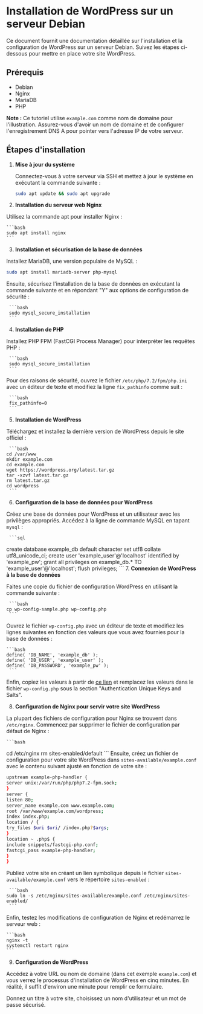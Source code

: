 # Installation de WordPress sur un serveur Debian

Ce document fournit une documentation détaillée sur l'installation et la configuration de WordPress sur un serveur Debian. Suivez les étapes ci-dessous pour mettre en place votre site WordPress.

## Prérequis

- Debian
- Nginx
- MariaDB
- PHP

**Note :** Ce tutoriel utilise `example.com` comme nom de domaine pour l'illustration. Assurez-vous d'avoir un nom de domaine et de configurer l'enregistrement DNS A pour pointer vers l'adresse IP de votre serveur.

## Étapes d'installation

1. **Mise à jour du système**

   Connectez-vous à votre serveur via SSH et mettez à jour le système en exécutant la commande suivante :

     ```bash
     sudo apt update && sudo apt upgrade
     ```

2. **Installation du serveur web Nginx**

Utilisez la commande apt pour installer Nginx :

    ```bash
    sudo apt install nginx
    ```
3. **Installation et sécurisation de la base de données**

Installez MariaDB, une version populaire de MySQL :

   ```bash
   sudo apt install mariadb-server php-mysql
   ```
Ensuite, sécurisez l'installation de la base de données en exécutant la commande suivante et en répondant "Y" aux options de configuration de sécurité :

     ```bash
     sudo mysql_secure_installation
     ```
4. **Installation de PHP**

Installez PHP FPM (FastCGI Process Manager) pour interpréter les requêtes PHP :

     ```bash
     sudo mysql_secure_installation
     ```
Pour des raisons de sécurité, ouvrez le fichier `/etc/php/7.2/fpm/php.ini` avec un éditeur de texte et modifiez la ligne `fix_pathinfo` comme suit :

     ```bash
     fix_pathinfo=0
     ```
5. **Installation de WordPress**

Téléchargez et installez la dernière version de WordPress depuis le site officiel :

     ```bash
    cd /var/www
    mkdir example.com
    cd example.com
    wget https://wordpress.org/latest.tar.gz
    tar -xzvf latest.tar.gz
    rm latest.tar.gz
    cd wordpress
     ```
6. **Configuration de la base de données pour WordPress**

Créez une base de données pour WordPress et un utilisateur avec les privilèges appropriés. Accédez à la ligne de commande MySQL en tapant `mysql` :

     ```sql
create database example_db default character set utf8 collate utf8_unicode_ci;
create user 'example_user'@'localhost' identified by 'example_pw';
grant all privileges on example_db.* TO 'example_user'@'localhost';
flush privileges;
     ```
7. **Connexion de WordPress à la base de données**

Faites une copie du fichier de configuration WordPress en utilisant la commande suivante :

     ```bash
    cp wp-config-sample.php wp-config.php
     ```
Ouvrez le fichier `wp-config.php` avec un éditeur de texte et modifiez les lignes suivantes en fonction des valeurs que vous avez fournies pour la base de données :

    ```bash
    define( 'DB_NAME', 'example_db' );
    define( 'DB_USER', 'example_user' );
    define( 'DB_PASSWORD', 'example_pw' );
     ```

Enfin, copiez les valeurs à partir de [ce lien](https://api.wordpress.org/secret-key/1.1/salt) et remplacez les valeurs dans le fichier `wp-config.php` sous la section "Authentication Unique Keys and Salts".

8. **Configuration de Nginx pour servir votre site WordPress**

La plupart des fichiers de configuration pour Nginx se trouvent dans `/etc/nginx`. Commencez par supprimer le fichier de configuration par défaut de Nginx :

    ```bash
cd /etc/nginx
rm sites-enabled/default
     ```
Ensuite, créez un fichier de configuration pour votre site WordPress dans `sites-available/example.conf` avec le contenu suivant ajusté en fonction de votre site :

```bash
upstream example-php-handler {
server unix:/var/run/php/php7.2-fpm.sock;
}
server {
listen 80;
server_name example.com www.example.com;
root /var/www/example.com/wordpress;
index index.php;
location / {
try_files $uri $uri/ /index.php?$args;
}
location ~ .php$ {
include snippets/fastcgi-php.conf;
fastcgi_pass example-php-handler;
}
}
```
Publiez votre site en créant un lien symbolique depuis le fichier `sites-available/example.conf` vers le répertoire `sites-enabled` :
   
     ```bash
    sudo ln -s /etc/nginx/sites-available/example.conf /etc/nginx/sites-enabled/
     ```
Enfin, testez les modifications de configuration de Nginx et redémarrez le serveur web :

    ```bash
    nginx -t
    systemctl restart nginx
    ```

9. **Configuration de WordPress**

Accédez à votre URL ou nom de domaine (dans cet exemple `example.com`) et vous verrez le processus d'installation de WordPress en cinq minutes. En réalité, il suffit d'environ une minute pour remplir ce formulaire.

Donnez un titre à votre site, choisissez un nom d'utilisateur et un mot de passe sécurisé.


